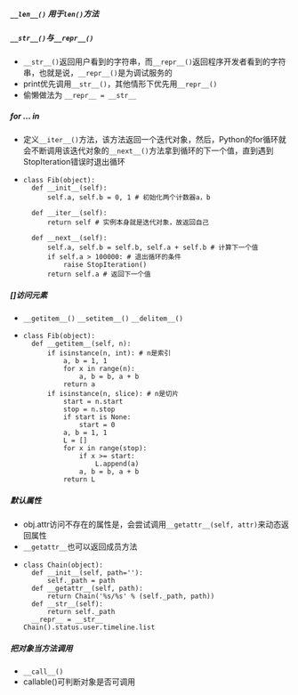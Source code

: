 ##### `__len__()` 用于`len()`方法

##### `__str__()`与`__repr__()`
- `__str__()`返回用户看到的字符串，而`__repr__()`返回程序开发者看到的字符串，也就是说，`__repr__()`是为调试服务的
- print优先调用`__str__()`，其他情形下优先用`__repr__()`
- 偷懒做法为 `__repr__ = __str__`

##### for ... in
- 定义`__iter__()`方法，该方法返回一个迭代对象，然后，Python的for循环就会不断调用该迭代对象的`__next__()`方法拿到循环的下一个值，直到遇到StopIteration错误时退出循环
- ```
  class Fib(object):
    def __init__(self):
        self.a, self.b = 0, 1 # 初始化两个计数器a，b

    def __iter__(self):
        return self # 实例本身就是迭代对象，故返回自己

    def __next__(self):
        self.a, self.b = self.b, self.a + self.b # 计算下一个值
        if self.a > 100000: # 退出循环的条件
            raise StopIteration()
        return self.a # 返回下一个值
  ```

##### []访问元素 
- `__getitem__()` `__setitem__()` `__delitem__()`
- ```
  class Fib(object):
    def __getitem__(self, n):
        if isinstance(n, int): # n是索引
            a, b = 1, 1
            for x in range(n):
                a, b = b, a + b
            return a
        if isinstance(n, slice): # n是切片
            start = n.start
            stop = n.stop
            if start is None:
                start = 0
            a, b = 1, 1
            L = []
            for x in range(stop):
                if x >= start:
                    L.append(a)
                a, b = b, a + b
            return L
  ```
  
##### 默认属性
- obj.attr访问不存在的属性是，会尝试调用`__getattr__(self, attr)`来动态返回属性
- `__getattr__`也可以返回成员方法
- ```
  class Chain(object):
    def __init__(self, path=''):
        self._path = path
    def __getattr__(self, path):
        return Chain('%s/%s' % (self._path, path))
    def __str__(self):
        return self._path
    __repr__ = __str__
  Chain().status.user.timeline.list
  ```
  
##### 把对象当方法调用 ##### 
- `__call__()`
- callable()可判断对象是否可调用
